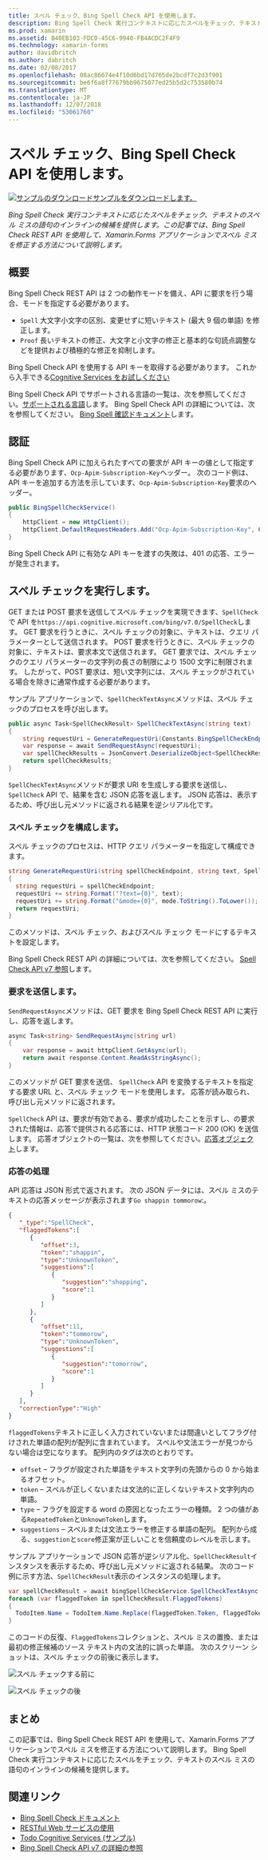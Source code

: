 ```yaml
---
title: スペル チェック、Bing Spell Check API を使用します。
description: Bing Spell Check 実行コンテキストに応じたスペルをチェック、テキストのスペル ミスの語句のインラインの候補を提供します。 この記事では、Bing Spell Check REST API を使用して、Xamarin.Forms アプリケーションでスペル ミスを修正する方法について説明します。
ms.prod: xamarin
ms.assetid: B40EB103-FDC0-45C6-9940-FB4ACDC2F4F9
ms.technology: xamarin-forms
author: davidbritch
ms.author: dabritch
ms.date: 02/08/2017
ms.openlocfilehash: 08ac86674e4f10d6bd17d765de2bcdf7c2d3f901
ms.sourcegitcommit: be6f6a8f77679bb9675077ed25b5d2c753580b74
ms.translationtype: MT
ms.contentlocale: ja-JP
ms.lasthandoff: 12/07/2018
ms.locfileid: "53061760"
---
```

# <a name="spell-checking-using-the-bing-spell-check-api"></a>スペル チェック、Bing Spell Check API を使用します。

[![サンプルのダウンロード](~/media/shared/download.png)サンプルをダウンロードします。](https://developer.xamarin.com/samples/xamarin-forms/WebServices/TodoCognitiveServices/)

_Bing Spell Check 実行コンテキストに応じたスペルをチェック、テキストのスペル ミスの語句のインラインの候補を提供します。この記事では、Bing Spell Check REST API を使用して、Xamarin.Forms アプリケーションでスペル ミスを修正する方法について説明します。_

## <a name="overview"></a>概要

Bing Spell Check REST API は 2 つの動作モードを備え、API に要求を行う場合、モードを指定する必要があります。

- `Spell` 大文字小文字の区別、変更せずに短いテキスト (最大 9 個の単語) を修正します。
- `Proof` 長いテキストの修正、大文字と小文字の修正と基本的な句読点調整などを提供および積極的な修正を抑制します。

Bing Spell Check API を使用する API キーを取得する必要があります。 これから入手できる[Cognitive Services をお試しください](https://azure.microsoft.com/try/cognitive-services/)

Bing Spell Check API でサポートされる言語の一覧は、次を参照してください。[サポートされる言語](/azure/cognitive-services/bing-spell-check/bing-spell-check-supported-languages/)します。 Bing Spell Check API の詳細については、次を参照してください。 [Bing Spell 確認ドキュメント](/azure/cognitive-services/bing-spell-check/)します。

## <a name="authentication"></a>認証

Bing Spell Check API に加えられたすべての要求が API キーの値として指定する必要があります、`Ocp-Apim-Subscription-Key`ヘッダー。 次のコード例は、API キーを追加する方法を示しています、`Ocp-Apim-Subscription-Key`要求のヘッダー。

```csharp
public BingSpellCheckService()
{
    httpClient = new HttpClient();
    httpClient.DefaultRequestHeaders.Add("Ocp-Apim-Subscription-Key", Constants.BingSpellCheckApiKey);
}
```

Bing Spell Check API に有効な API キーを渡すの失敗は、401 の応答、エラーが発生されます。

## <a name="performing-spell-checking"></a>スペル チェックを実行します。

GET または POST 要求を送信してスペル チェックを実現できます、`SpellCheck`で API を`https://api.cognitive.microsoft.com/bing/v7.0/SpellCheck`します。 GET 要求を行うときに、スペル チェックの対象に、テキストは、クエリ パラメーターとして送信されます。 POST 要求を行うときに、スペル チェックの対象に、テキストは、要求本文で送信されます。 GET 要求では、スペル チェックのクエリ パラメーターの文字列の長さの制限により 1500 文字に制限されます。 したがって、POST 要求は、短い文字列には、スペル チェックがされている場合を除きに通常作成する必要があります。

サンプル アプリケーションで、`SpellCheckTextAsync`メソッドは、スペル チェックのプロセスを呼び出します。

```csharp
public async Task<SpellCheckResult> SpellCheckTextAsync(string text)
{
    string requestUri = GenerateRequestUri(Constants.BingSpellCheckEndpoint, text, SpellCheckMode.Spell);
    var response = await SendRequestAsync(requestUri);
    var spellCheckResults = JsonConvert.DeserializeObject<SpellCheckResult>(response);
    return spellCheckResults;
}
```

`SpellCheckTextAsync`メソッドが要求 URI を生成しする要求を送信し、 `SpellCheck` API で、結果を含む JSON 応答を返します。 JSON 応答は、表示するため、呼び出し元メソッドに返される結果を逆シリアル化です。

### <a name="configuring-spell-checking"></a>スペル チェックを構成します。

スペル チェックのプロセスは、HTTP クエリ パラメーターを指定して構成できます。

```csharp
string GenerateRequestUri(string spellCheckEndpoint, string text, SpellCheckMode mode)
{
  string requestUri = spellCheckEndpoint;
  requestUri += string.Format("?text={0}", text);                         // text to spell check
  requestUri += string.Format("&mode={0}", mode.ToString().ToLower());    // spellcheck mode - proof or spell
  return requestUri;
}
```

このメソッドは、スペル チェック、およびスペル チェック モードにするテキストを設定します。

Bing Spell Check REST API の詳細については、次を参照してください。 [Spell Check API v7 参照](/rest/api/cognitiveservices/bing-spell-check-api-v7-reference/)します。

### <a name="sending-the-request"></a>要求を送信します。

`SendRequestAsync`メソッドは、GET 要求を Bing Spell Check REST API に実行し、応答を返します。

```csharp
async Task<string> SendRequestAsync(string url)
{
    var response = await httpClient.GetAsync(url);
    return await response.Content.ReadAsStringAsync();
}
```

このメソッドが GET 要求を送信、 `SpellCheck` API を変換するテキストを指定する要求 URL と、スペル チェック モードを使用します。 応答が読み取られ、呼び出し元メソッドに返されます。

`SpellCheck` API は、要求が有効である、要求が成功したことを示すし、の要求された情報は、応答で提供される応答には、HTTP 状態コード 200 (OK) を送信します。 応答オブジェクトの一覧は、次を参照してください。[応答オブジェクト](/rest/api/cognitiveservices/bing-spell-check-api-v7-reference#response-objects)します。

### <a name="processing-the-response"></a>応答の処理

API 応答は JSON 形式で返されます。 次の JSON データには、スペル ミスのテキストの応答メッセージが表示されます`Go shappin tommorow`:。

```json
{  
   "_type":"SpellCheck",
   "flaggedTokens":[  
      {  
         "offset":3,
         "token":"shappin",
         "type":"UnknownToken",
         "suggestions":[  
            {  
               "suggestion":"shopping",
               "score":1
            }
         ]
      },
      {  
         "offset":11,
         "token":"tommorow",
         "type":"UnknownToken",
         "suggestions":[  
            {  
               "suggestion":"tomorrow",
               "score":1
            }
         ]
      }
   ],
   "correctionType":"High"
}
```

`flaggedTokens`テキストに正しく入力されていないまたは間違いとしてフラグ付けされた単語の配列が配列に含まれています。 スペルや文法エラーが見つからない場合は空になります。 配列内のタグは次のとおりです。

- `offset` – フラグが設定された単語をテキスト文字列の先頭からの 0 から始まるオフセット。
- `token` – スペルが正しくないまたは文法的に正しくないテキスト文字列内の単語。
- `type` – フラグを設定する word の原因となったエラーの種類。 2 つの値がある`RepeatedToken`と`UnknownToken`します。
- `suggestions` – スペルまたは文法エラーを修正する単語の配列。 配列から成る、`suggestion`と`score`修正案が正しいことを信頼度のレベルを示します。

サンプル アプリケーションで JSON 応答が逆シリアル化、`SpellCheckResult`インスタンスを表示するため、呼び出し元メソッドに返される結果。 次のコード例に示す方法、`SpellCheckResult`表示のインスタンスの処理します。

```csharp
var spellCheckResult = await bingSpellCheckService.SpellCheckTextAsync(TodoItem.Name);
foreach (var flaggedToken in spellCheckResult.FlaggedTokens)
{
  TodoItem.Name = TodoItem.Name.Replace(flaggedToken.Token, flaggedToken.Suggestions.FirstOrDefault().Suggestion);
}
```

このコードの反復、`FlaggedTokens`コレクションと、スペル ミスの置換、または最初の修正候補のソース テキスト内の文法的に誤った単語。 次のスクリーン ショットは、スペル チェックの前後に表示します。

![](spell-check-images/before-spell-check.png "スペル チェックする前に")

![](spell-check-images/after-spell-check.png "スペル チェックの後")

## <a name="summary"></a>まとめ

この記事では、Bing Spell Check REST API を使用して、Xamarin.Forms アプリケーションでスペル ミスを修正する方法について説明します。 Bing Spell Check 実行コンテキストに応じたスペルをチェック、テキストのスペル ミスの語句のインラインの候補を提供します。

## <a name="related-links"></a>関連リンク

- [Bing Spell Check ドキュメント](/azure/cognitive-services/bing-spell-check/)
- [RESTful Web サービスの使用](~/xamarin-forms/data-cloud/consuming/rest.md)
- [Todo Cognitive Services (サンプル)](https://developer.xamarin.com/samples/xamarin-forms/WebServices/TodoCognitiveServices/)
- [Bing Spell Check API v7 の詳細の参照](/rest/api/cognitiveservices/bing-spell-check-api-v7-reference/)
